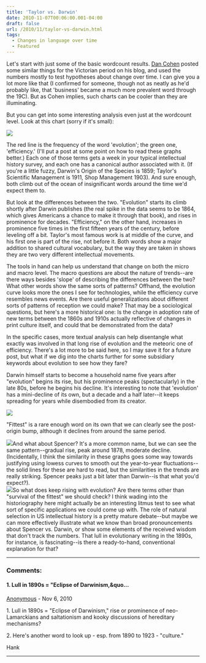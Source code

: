 ```yaml
---
title: 'Taylor vs. Darwin'
date: 2010-11-07T00:06:00.001-04:00
draft: false
url: /2010/11/taylor-vs-darwin.html
tags:
  - Changes in language over time
  - Featured
---
```


Let's start with just some of the basic wordcount results. [Dan Cohen](http://www.dancohen.org/2010/10/04/searching-for-the-victorians/) posted some similar things for the Victorian period on his blog, and used the numbers mostly to test hypotheses about change over time. I can give you a lot more like that (I confirmed for someone, though not as neatly as he'd probably like, that 'business' became a much more prevalent word through the 19C). But as Cohen implies, such charts can be cooler than they are illuminating.

But you can get into some interesting analysis even just at the wordcount level. Look at this chart (sorry if it's small):

![](http://4.bp.blogspot.com/_Pge31alC_E8/TNYp5rrVxxI/AAAAAAAACC4/WdC8aTmp-1g/s400/evolution+efficiency.jpg)

The red line is the frequency of the word 'evolution'; the green one, 'efficiency.' (I'll put a post at some point on how to read these graphs better.) Each one of those terms gets a week in your typical intellectual history survey, and each one has a canonical author associated with it. (If you're a little fuzzy, Darwin's Origin of the Species is 1859; Taylor's Scientific Management is 1911, Shop Management 1903). And sure enough, both climb out of the ocean of insignificant words around the time we'd expect them to.

But look at the differences between the two. "Evolution" starts its climb shortly after Darwin publishes (the real spike in the data seems to be 1864, which gives Americans a chance to make it through that book), and rises in prominence for decades. "Efficiency," on the other hand, increases in prominence five times in the first fifteen years of the century, before leveling off a bit. Taylor's most famous work is at middle of the curve, and his first one is part of the rise, not before it. Both words show a major addition to shared cultural vocabulary, but the way they are taken in shows they are two very different intellectual movements.

The tools in hand can help us understand that change on both the micro and macro level. The macro questions are about the nature of trends--are there ways besides 'slope' of describing the differences between the two? What other words show the same sorts of patterns? Offhand, the evolution curve looks more the ones I see for technologies, while the efficiency curve resembles news events. Are there useful generalizations about different sorts of patterns of reception we could make? That may be a sociological questions, but here's a more historical one: Is the change in adoption rate of new terms between the 1860s and 1910s actually reflective of changes in print culture itself, and could that be demonstrated from the data?

In the specific cases, more textual analysis can help disentangle what exactly was involved in that long rise of evolution and the meteoric one of efficiency. There's a lot more to be said here, so I may save it for a future post, but what if we dig into the charts further for some subsidiary keywords about evolution to see how they fare?

Darwin himself starts to become a household name five years after "evolution" begins its rise, but his prominence peaks (spectacularly) in the late 80s, before he begins his decline. It's interesting to note that 'evolution' has a mini-decline of its own, but a decade and a half later--it keeps spreading for years while disembodied from its creator.

[![](http://2.bp.blogspot.com/_Pge31alC_E8/TNYzaf1c0YI/AAAAAAAACDA/mizRXb_bI4I/s400/darwin.jpg)](http://2.bp.blogspot.com/_Pge31alC_E8/TNYzaf1c0YI/AAAAAAAACDA/mizRXb_bI4I/s1600/darwin.jpg)

"Fittest" is a rare enough word on its own that we can clearly see the post-origin bump, although it declines from around the same period.

[![](http://1.bp.blogspot.com/_Pge31alC_E8/TNYzapSSvbI/AAAAAAAACDQ/Oj3FN2x-Op0/s400/fittest.jpg)](http://1.bp.blogspot.com/_Pge31alC_E8/TNYzapSSvbI/AAAAAAAACDQ/Oj3FN2x-Op0/s1600/fittest.jpg)And what about Spencer? It's a more common name, but we can see the same pattern--gradual rise, peak around 1878, moderate decline. (Incidentally, I think the similarity in these graphs goes some way towards justifying using lowess curves to smooth out the year-to-year fluctuations--the solid lines for these are hard to read, but the similarities in the trends are really striking. Spencer peaks just a bit later than Darwin--is that what you'd expect?).  
[![](http://4.bp.blogspot.com/_Pge31alC_E8/TNYzaVQaFzI/AAAAAAAACDI/AZKbh3MmpL0/s400/spencer.jpg)](http://4.bp.blogspot.com/_Pge31alC_E8/TNYzaVQaFzI/AAAAAAAACDI/AZKbh3MmpL0/s1600/spencer.jpg)So what does keep rising with evolution? Are there terms other than "survival of the fittest" we should check? I think wading into the historiography here might actually be an interesting litmus test to see what sort of specific applications we could come up with. The role of natural selection in US intellectual history is a pretty mature debate--but maybe we can more effectively illustrate what we know than broad pronouncements about Spencer vs. Darwin, or show some elements of the received wisdom that don't track the numbers. That lull in evolutionary writing in the 1890s, for instance, is fascinating--is there a ready-to-hand, conventional explanation for that?

---

### Comments:

#### 1\. Lull in 1890s = "Eclipse of Darwinism,&quo...

[Anonymous]("noreply@blogger.com") - <time datetime="2010-11-13T01:17:12.422-05:00">Nov 6, 2010</time>

1\. Lull in 1890s = "Eclipse of Darwinism," rise or prominence of neo-Lamarckians and saltationism and kooky discussions of hereditary mechanisms?

2\. Here's another word to look up - esp. from 1890 to 1923 - "culture."

Hank

<hr />
